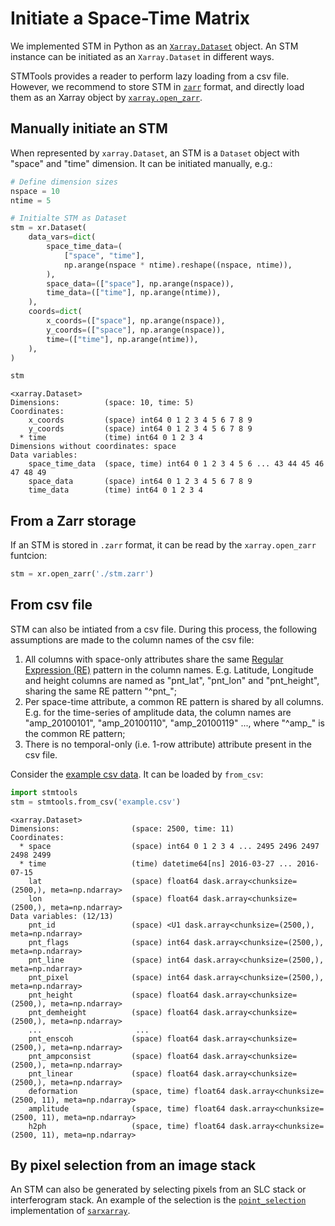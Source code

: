 # Initiate a Space-Time Matrix

We implemented STM in Python as an [`Xarray.Dataset`](https://docs.xarray.dev/en/stable/generated/xarray.Dataset.html) object. An STM instance can be initiated as an `Xarray.Dataset` in different ways.

STMTools provides a reader to perform lazy loading from a csv file. However, we recommend to store STM in [`zarr`](https://zarr.readthedocs.io/en/stable/) format, and directly load them as an Xarray object by [`xarray.open_zarr`](https://docs.xarray.dev/en/stable/generated/xarray.open_zarr.html).

## Manually initiate an STM

When represented by `xarray.Dataset`, an STM is a `Dataset` object with "space" and "time" dimension. It can be initiated manually, e.g.:

```python
# Define dimension sizes
nspace = 10
ntime = 5

# Initialte STM as Dataset
stm = xr.Dataset(
    data_vars=dict(
        space_time_data=(
            ["space", "time"],
            np.arange(nspace * ntime).reshape((nspace, ntime)),
        ),
        space_data=(["space"], np.arange(nspace)),
        time_data=(["time"], np.arange(ntime)),
    ),
    coords=dict(
        x_coords=(["space"], np.arange(nspace)),
        y_coords=(["space"], np.arange(nspace)),
        time=(["time"], np.arange(ntime)),
    ),
)

stm
```

```output
<xarray.Dataset>
Dimensions:          (space: 10, time: 5)
Coordinates:
    x_coords         (space) int64 0 1 2 3 4 5 6 7 8 9
    y_coords         (space) int64 0 1 2 3 4 5 6 7 8 9
  * time             (time) int64 0 1 2 3 4
Dimensions without coordinates: space
Data variables:
    space_time_data  (space, time) int64 0 1 2 3 4 5 6 ... 43 44 45 46 47 48 49
    space_data       (space) int64 0 1 2 3 4 5 6 7 8 9
    time_data        (time) int64 0 1 2 3 4
```

## From a Zarr storage

If an STM is stored in `.zarr` format, it can be read by the `xarray.open_zarr` funtcion:

```python
stm = xr.open_zarr('./stm.zarr')
```

## From csv file

STM can also be intiated from a csv file. During this process, the following assumptions are made to the column names of the csv file:

1. All columns with space-only attributes share the same [Regular Expression (RE)](https://en.wikipedia.org/wiki/Regular_expression) pattern in the column names.
    E.g. Latitude, Longitude and height columns are named as "pnt_lat", "pnt_lon" and
    "pnt_height", sharing the same RE pattern "^pnt_";
2. Per space-time attribute, a common RE pattern is shared by all columns. E.g. for the
    time-series of amplitude data, the column names are "amp_20100101", "amp_20100110",
    "amp_20100119" ..., where "^amp_" is the common RE pattern;
3. There is no temporal-only (i.e. 1-row attribute) attribute present in the csv file.

Consider the [example csv data](./notebooks/data/example.csv). It can be loaded by `from_csv`:

```python
import stmtools
stm = stmtools.from_csv('example.csv')
```

```output
<xarray.Dataset>
Dimensions:                (space: 2500, time: 11)
Coordinates:
  * space                  (space) int64 0 1 2 3 4 ... 2495 2496 2497 2498 2499
  * time                   (time) datetime64[ns] 2016-03-27 ... 2016-07-15
    lat                    (space) float64 dask.array<chunksize=(2500,), meta=np.ndarray>
    lon                    (space) float64 dask.array<chunksize=(2500,), meta=np.ndarray>
Data variables: (12/13)
    pnt_id                 (space) <U1 dask.array<chunksize=(2500,), meta=np.ndarray>
    pnt_flags              (space) int64 dask.array<chunksize=(2500,), meta=np.ndarray>
    pnt_line               (space) int64 dask.array<chunksize=(2500,), meta=np.ndarray>
    pnt_pixel              (space) int64 dask.array<chunksize=(2500,), meta=np.ndarray>
    pnt_height             (space) float64 dask.array<chunksize=(2500,), meta=np.ndarray>
    pnt_demheight          (space) float64 dask.array<chunksize=(2500,), meta=np.ndarray>
    ...                     ...
    pnt_enscoh             (space) float64 dask.array<chunksize=(2500,), meta=np.ndarray>
    pnt_ampconsist         (space) float64 dask.array<chunksize=(2500,), meta=np.ndarray>
    pnt_linear             (space) float64 dask.array<chunksize=(2500,), meta=np.ndarray>
    deformation            (space, time) float64 dask.array<chunksize=(2500, 11), meta=np.ndarray>
    amplitude              (space, time) float64 dask.array<chunksize=(2500, 11), meta=np.ndarray>
    h2ph                   (space, time) float64 dask.array<chunksize=(2500, 11), meta=np.ndarray>
```


## By pixel selection from an image stack

An STM can also be generated by selecting pixels from an SLC stack or interferogram stack. An example of the selection is the [`point_selection`](https://motionbylearning.github.io/sarxarray/common_ops/#point-selection) implementation of [`sarxarray`](https://motionbylearning.github.io/sarxarray/).